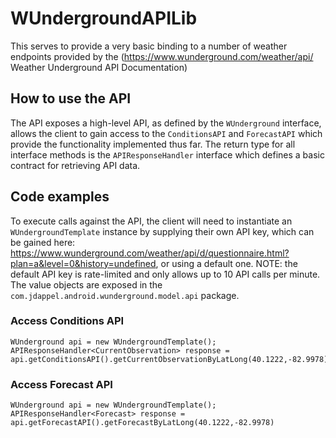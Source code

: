 # WUndergroundAPILib

This serves to provide a very basic binding to a number of weather endpoints provided
by the (https://www.wunderground.com/weather/api/ Weather Underground API Documentation)

## How to use the API
The API exposes a high-level API, as defined by the `WUnderground` interface, allows the client to gain access to the `ConditionsAPI` and `ForecastAPI` which provide the functionality implemented thus far.  The return type for all interface methods is the `APIResponseHandler` interface which defines a basic contract for retrieving API data.


## Code examples
To execute calls against the API, the client will need to instantiate an `WUndergroundTemplate` instance by supplying their own API key, which can be gained here: https://www.wunderground.com/weather/api/d/questionnaire.html?plan=a&level=0&history=undefined, or using a default one.  NOTE: the default API key is rate-limited and only allows up to 10 API calls per minute.  The value objects are exposed in the `com.jdappel.android.wunderground.model.api` package.

### Access Conditions API

```
WUnderground api = new WUndergroundTemplate();
APIResponseHandler<CurrentObservation> response = api.getConditionsAPI().getCurrentObservationByLatLong(40.1222,-82.9978);
```

### Access Forecast API

```
WUnderground api = new WUndergroundTemplate();
APIResponseHandler<Forecast> response = api.getForecastAPI().getForecastByLatLong(40.1222,-82.9978)
```
